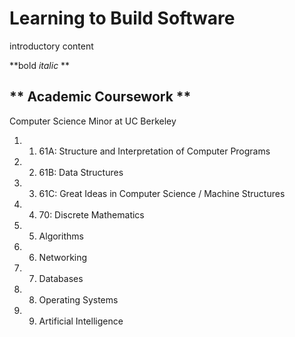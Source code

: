 Learning to Build Software
====
introductory content

**bold *italic* **

** Academic Coursework **
------

Computer Science Minor at UC Berkeley

1.  1) 61A: Structure and Interpretation of Computer Programs
2.  2) 61B: Data Structures
3.  3) 61C: Great Ideas in Computer Science / Machine Structures
4.  4) 70:  Discrete Mathematics


5.  5) Algorithms
6.  6) Networking
7.  7) Databases
8.  8) Operating Systems
9.  9) Artificial Intelligence
